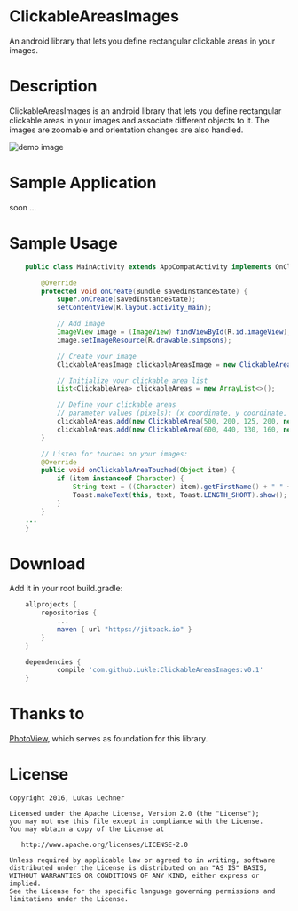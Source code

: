 # ClickableAreasImages
An android library that lets you define rectangular clickable areas in your images.

Description
===========

ClickableAreasImages is an android library that lets you define rectangular clickable areas in your images and associate different objects to it. The images are zoomable and orientation changes are also handled.

![demo image](https://raw.githubusercontent.com/Lukle/ClickableAreasImages/master/images/demo_image.png "Demo Image")

Sample Application
==================
soon ...

Sample Usage
========

```java
    public class MainActivity extends AppCompatActivity implements OnClickableAreaClickedListener {

        @Override
        protected void onCreate(Bundle savedInstanceState) {
            super.onCreate(savedInstanceState);
            setContentView(R.layout.activity_main);

            // Add image
            ImageView image = (ImageView) findViewById(R.id.imageView);
            image.setImageResource(R.drawable.simpsons);

            // Create your image
            ClickableAreasImage clickableAreasImage = new ClickableAreasImage(new PhotoViewAttacher(image), this);

            // Initialize your clickable area list
            List<ClickableArea> clickableAreas = new ArrayList<>();

            // Define your clickable areas
            // parameter values (pixels): (x coordinate, y coordinate, width, height) and assign an object to it
            clickableAreas.add(new ClickableArea(500, 200, 125, 200, new Character("Homer", "Simpson")));
        	clickableAreas.add(new ClickableArea(600, 440, 130, 160, new Character("Bart", "Simpson")));
        }

        // Listen for touches on your images:
        @Override
        public void onClickableAreaTouched(Object item) {
            if (item instanceof Character) {
                String text = ((Character) item).getFirstName() + " " + ((Character) item).getLastName();
                Toast.makeText(this, text, Toast.LENGTH_SHORT).show();
            }
        }
    ...
    }
```

Download
========

Add it in your root build.gradle:

```gradle
    allprojects {
		repositories {
			...
			maven { url "https://jitpack.io" }
		}
	}

    dependencies {
	        compile 'com.github.Lukle:ClickableAreasImages:v0.1'
	}
```

Thanks to
=========

[PhotoView](https://github.com/chrisbanes/PhotoView), which serves as foundation for this library.

License
=======

    Copyright 2016, Lukas Lechner

    Licensed under the Apache License, Version 2.0 (the "License");
    you may not use this file except in compliance with the License.
    You may obtain a copy of the License at

       http://www.apache.org/licenses/LICENSE-2.0

    Unless required by applicable law or agreed to in writing, software
    distributed under the License is distributed on an "AS IS" BASIS,
    WITHOUT WARRANTIES OR CONDITIONS OF ANY KIND, either express or implied.
    See the License for the specific language governing permissions and
    limitations under the License.

